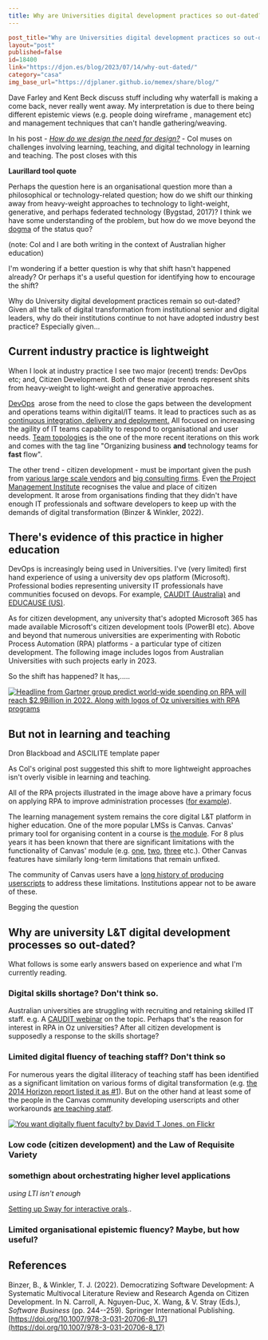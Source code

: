 ```yaml
---
title: Why are Universities digital development practices so out-dated? (especially when it comes to L&T)
---
```

```toml
post_title="Why are Universities digital development practices so out-dated? (especially when it comes to L&T)"
layout="post"
published=false
id=18400
link="https://djon.es/blog/2023/07/14/why-out-dated/"
category="casa"
img_base_url="https://djplaner.github.io/memex/share/blog/"
```

Dave Farley and Kent Beck discuss stuff including why waterfall is making a come back, never really went away.  My interpretation is due to there being different epistemic views (e.g. people doing wireframe , management etc) and management techniques that can't handle gathering/weaving.



In his post - [*How do we design the need for design?*](https://beerc.wordpress.com/2023/07/10/how-do-we-design-the-need-for-design/) - Col muses on challenges involving learning, teaching, and digital technology in learning and teaching. The post closes with this

**Laurillard tool quote**

Perhaps the question here is an organisational question more than a philosophical or technology-related question; how do we shift our thinking away from heavy-weight approaches to technology to light-weight, generative, and perhaps federated technology (Bygstad, 2017)? I think we have some understanding of the problem, but how do we move beyond the [dogma](https://www.merriam-webster.com/dictionary/dogma) of the status quo?

(note: Col and I are both writing in the context of Australian higher education)

I'm wondering if a better question is why that shift hasn't happened already? Or perhaps it's a useful question for identifying how to encourage the shift?

Why do University digital development practices remain so out-dated? Given all the talk of digital transformation from institutional senior and digital leaders, why do their institutions continue to not have adopted industry best practice? Especially given...

## Current industry practice is lightweight

When I look at industry practice I see two major (recent) trends: DevOps etc; and, Citizen Development. Both of these major trends represent shits from heavy-weight to light-weight and generative approaches.

[DevOps](https://www.atlassian.com/devops)  arose from the need to close the gaps between the development and operations teams within digital/IT teams. It lead to practices such as as [continuous integration, delivery and deployment.](https://www.atlassian.com/continuous-delivery/principles/continuous-integration-vs-delivery-vs-deployment) All focused on increasing the agility of IT teams capability to respond to organisational and user needs. [Team topologies](https://djplaner.github.io/memex/sense/computing/team-topologies) is the one of the more recent iterations on this work and comes with the tag line "Organizing business **and** technology teams for **fast** flow".

The other trend - citizen development - must be important given the push from [various large scale vendors](https://www.microsoft.com/insidetrack/blog/citizen-developers-use-microsoft-power-apps-to-build-intelligent-launch-assistant/) and [big consulting firms](https://www.google.com/url?sa=t&rct=j&q=&esrc=s&source=web&cd=&cad=rja&uact=8&ved=2ahUKEwjpsLKln4WAAxWMbWwGHXo3BkgQFnoECAwQAQ&url=https%3A%2F%2Fwww.gartner.com%2Fen%2Finformation-technology%2Fglossary%2Fcitizen-developer&usg=AOvVaw0RwqV7NceZDoTtYidhQIUm&opi=89978449). Even [the Project Management Institute](https://www.pmi.org/citizen-developer/) recognises the value and place of citizen development. It arose from organisations finding that they didn't have enough IT professionals and software developers to keep up with the demands of digital transformation (Binzer & Winkler, 2022).

## There's evidence of this practice in higher education

DevOps is increasingly being used in Universities. I've (very limited) first hand experience of using a university dev ops platform (Microsoft). Professional bodies representing university IT professionals have communities focused on devops. For example, [CAUDIT (Australia)](https://caudit.edu.au/dev-ops-community/) and [EDUCAUSE (US)](https://connect.educause.edu/community-home?CommunityKey=12647590-8d4e-41d9-8332-d437c98b22d2).

As for citizen development, any university that's adopted Microsoft 365 has made available Microsoft's citizen development tools (PowerBI etc). Above and beyond that numerous universities are experimenting with Robotic Process Automation (RPA) platforms - a particular type of citizen development. The following image includes logos from Australian Universities with such projects early in 2023.

So the shift has happened? It has,.....

[![Headline from Gartner group predict world-wide spending on RPA will reach $2.9Billion in 2022. Along with logos of Oz universities with RPA programs](https://djon.es/blog/wp-content/uploads/2023/07/Screenshot-2023-07-14-150127-300x78.jpg)](https://djon.es/blog/wp-content/uploads/2023/07/Screenshot-2023-07-14-150127.jpg)

## But not in learning and teaching

Dron Blackboad and ASCILITE template paper

As Col's original post suggested this shift to more lightweight approaches isn't overly visible in learning and teaching.

All of the RPA projects illustrated in the image above have a primary focus on applying RPA to improve administration processes ([for example](https://www.uipath.com/resources/automation-case-studies/university-of-auckland)).

The learning management system remains the core digital L&T platform in higher education. One of the more popular LMSs is Canvas. Canvas' primary tool for organising content in a course is [the module](https://www.instructure.com/en-au/resources/blog/how-use-modules-build-courses-canvas?filled). For 8 plus years it has been known that there are significant limitations with the functionality of Canvas' module (e.g. [one](https://community.canvaslms.com/t5/Canvas-Instructional-Designer/Too-many-Modules-Options-for-resorting-structuring-content/td-p/55983), [two](https://community.canvaslms.com/t5/Idea-Conversations/Modules-within-Modules/idi-p/357681/page/2), [three](https://learntech.medsci.ox.ac.uk/wordpress-blog/a-dashboard-view-of-modules-in-canvas/) etc.). Other Canvas features have similarly long-term limitations that remain unfixed.

The community of Canvas users have a [long history of producing userscripts](https://community.canvaslms.com/t5/forums/searchpage/tab/message?advanced=false&allow_punctuation=false&q=userscript) to address these limitations. Institutions appear not to be aware of these.

Begging the question

## Why are university L&T digital development processes so out-dated?

What follows is some early answers based on experience and what I'm currently reading.

### **Digital skills shortage? Don't think so.**

Australian universities are struggling with recruiting and retaining skilled IT staff. e.g. A [CAUDIT webinar](https://caudit.edu.au/events/talent-recruitment-and-retention/) on the topic. Perhaps that's the reason for interest in RPA in Oz universities? After all citizen development is supposedly a response to the skills shortage?

### **Limited digital fluency of teaching staff? Don't think so**

For numerous years the digital illiteracy of teaching staff has been identified as a significant limitation on various forms of digital transformation (e.g. [the 2014 Horizon report listed it as #1](https://djon.es/blog/2014/09/12/you-want-digitally-fluent-faculty/)). But on the other hand at least some of the people in the Canvas community developing userscripts and other workarounds [are teaching staff](https://oudigitools.blogspot.com/2020/02/lms-privacy-and-purpose-limitation.html).

[![You want digitally fluent faculty? by David T Jones, on Flickr](https://farm4.static.flickr.com/3865/15025763858_58eea9f20c.jpg "You want digitally fluent faculty? by David T Jones, on Flickr")](https://www.flickr.com/photos/david_jones/15025763858/)

### Low code (citizen development) and the Law of Requisite Variety

### __somethign about orchestrating higher level applications__

_using LTI isn't enough_

[Setting up Sway for interactive orals](https://sway.office.com/8Sm1OBn58tg4zsU1?loc=swsp)..

### **Limited organisational epistemic fluency? Maybe, but how useful?**

## References

Binzer, B., & Winkler, T. J. (2022). Democratizing Software Development: A Systematic Multivocal Literature Review and Research Agenda on Citizen Development. In N. Carroll, A. Nguyen-Duc, X. Wang, & V. Stray (Eds.), *Software Business* (pp. 244--259). Springer International Publishing. [https://doi.org/10.1007/978-3-031-20706-8\_17](https://doi.org/10.1007/978-3-031-20706-8_17)